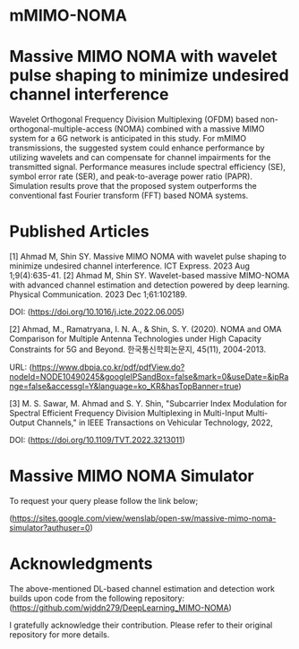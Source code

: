 # mMIMO-NOMA

# Massive MIMO NOMA with wavelet pulse shaping to minimize undesired channel interference

Wavelet Orthogonal Frequency Division Multiplexing (OFDM) based non-orthogonal-multiple-access (NOMA) combined with a massive MIMO system for a 6G network 
is anticipated in this study. For mMIMO transmissions, the suggested system could enhance performance by utilizing wavelets and can compensate 
for channel impairments for the transmitted signal. Performance measures include spectral efficiency (SE), symbol error rate (SER), and peak-to-average power 
ratio (PAPR). Simulation results prove that the proposed system outperforms the conventional fast Fourier transform (FFT) based NOMA systems.

# Published Articles

[1] Ahmad M, Shin SY. Massive MIMO NOMA with wavelet pulse shaping to minimize undesired channel interference. ICT Express. 2023 Aug 1;9(4):635-41.
[2] Ahmad M, Shin SY. Wavelet-based massive MIMO-NOMA with advanced channel estimation and detection powered by deep learning. Physical Communication. 2023 Dec 1;61:102189.

DOI: (https://doi.org/10.1016/j.icte.2022.06.005)

[2] Ahmad, M., Ramatryana, I. N. A., & Shin, S. Y. (2020). NOMA and OMA Comparison for Multiple Antenna Technologies under High Capacity Constraints for 5G and Beyond. 
한국통신학회논문지, 45(11), 2004-2013.

URL: (https://www.dbpia.co.kr/pdf/pdfView.do?nodeId=NODE10490245&googleIPSandBox=false&mark=0&useDate=&ipRange=false&accessgl=Y&language=ko_KR&hasTopBanner=true)

[3] M. S. Sawar, M. Ahmad and S. Y. Shin, "Subcarrier Index Modulation for Spectral Efficient Frequency Division Multiplexing in Multi-Input Multi-Output Channels," 
in IEEE Transactions on Vehicular Technology, 2022, 

DOI: (https://doi.org/10.1109/TVT.2022.3213011)

# Massive MIMO NOMA Simulator

To request your query please follow the link below;

(https://sites.google.com/view/wenslab/open-sw/massive-mimo-noma-simulator?authuser=0)

# Acknowledgments

The above-mentioned DL-based channel estimation and detection work builds upon code from the following repository:
 (https://github.com/wjddn279/DeepLearning_MIMO-NOMA)
 
I gratefully acknowledge their contribution. Please refer to their original repository for more details.

